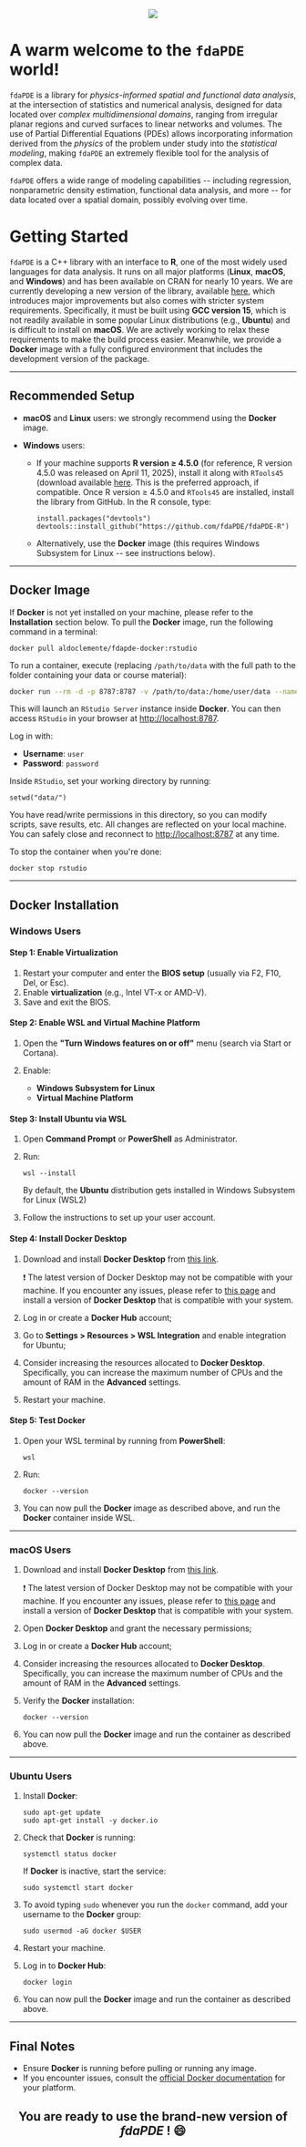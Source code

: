 <p align="center">
  <img src="header_short_course.png" />
</p>

# A warm welcome to the `fdaPDE` world!

`fdaPDE` is a library for *physics-informed spatial and functional data analysis*, at the intersection of statistics and numerical analysis, designed for data located over *complex multidimensional domains*,
 ranging from irregular planar regions and curved surfaces to linear networks and volumes. The use of Partial Differential Equations (PDEs) allows incorporating information derived from the *physics* of 
 the problem under study into the *statistical modeling*, making `fdaPDE` an extremely flexible tool for the analysis of complex data.

`fdaPDE` offers a wide range of modeling capabilities -- including regression, nonparametric density estimation, functional data analysis, and more -- for data located over a spatial domain, possibly evolving over time.

# Getting Started

`fdaPDE` is a C++ library with an interface to **R**, one of the most widely used languages for data analysis. 
It runs on all major platforms (**Linux**, **macOS**, and **Windows**) and has been available on CRAN for nearly 10 years.
We are currently developing a new version of the library, available [here](https://github.com/fdaPDE/fdaPDE-R), 
which introduces major improvements but also comes with stricter system requirements. 
Specifically, it must be built using **GCC version 15**, which is not readily available in some popular Linux distributions (e.g., **Ubuntu**) and is difficult to install on **macOS**.
We are actively working to relax these requirements to make the build process easier. Meanwhile, we provide a **Docker** image 
with a fully configured environment that includes the development version of the package.

---

## Recommended Setup

* **macOS** and **Linux** users: we strongly recommend using the **Docker** image.

* **Windows** users: 

  * If your machine supports **R version $\geq$ 4.5.0** (for reference, R version 4.5.0 was released on April 11, 2025), install it along with `RTools45` (download available [here](https://cran.r-project.org/bin/windows/Rtools/rtools45/rtools.html). This is the preferred approach, if compatible. Once R version $\geq$ 4.5.0 and `RTools45` are installed, install the library from GitHub. In the R console, type:

    ```
    install.packages("devtools")
    devtools::install_github("https://github.com/fdaPDE/fdaPDE-R")
    ``` 

  * Alternatively, use the **Docker** image (this requires Windows Subsystem for Linux -- see instructions below).

---

## Docker Image

If **Docker** is not yet installed on your machine, please refer to the **Installation** section below. To pull the **Docker** image, run the following command in a terminal:

```
docker pull aldoclemente/fdapde-docker:rstudio
```

To run a container, execute (replacing `/path/to/data` with the full path to the folder containing your data or course material):

```bash
docker run --rm -d -p 8787:8787 -v /path/to/data:/home/user/data --name rstudio -e PASSWORD=password aldoclemente/fdapde-docker:rstudio
```

This will launch an `RStudio Server` instance inside **Docker**. You can then access `RStudio` in your browser at [http://localhost:8787](http://localhost:8787).

Log in with:

* **Username**: `user`
* **Password**: `password`

Inside `RStudio`, set your working directory by running:

```
setwd("data/")
```

You have read/write permissions in this directory, so you can modify scripts, save results, etc. All changes are reflected on your local machine. You can safely close and reconnect to [http://localhost:8787](http://localhost:8787) at any time.

To stop the container when you're done:

```
docker stop rstudio
```

---

## Docker Installation

### Windows Users

#### Step 1: Enable Virtualization

1. Restart your computer and enter the **BIOS setup** (usually via F2, F10, Del, or Esc).
2. Enable **virtualization** (e.g., Intel VT-x or AMD-V).
3. Save and exit the BIOS.

#### Step 2: Enable WSL and Virtual Machine Platform

1. Open the **"Turn Windows features on or off"** menu (search via Start or Cortana).
2. Enable:

   * **Windows Subsystem for Linux**
   * **Virtual Machine Platform**

#### Step 3: Install Ubuntu via WSL

1. Open **Command Prompt** or **PowerShell** as Administrator.

2. Run:
    ```
    wsl --install
    ```

    By default, the **Ubuntu** distribution gets installed in Windows Subsystem for Linux (WSL2)

3. Follow the instructions to set up your user account.


#### Step 4: Install Docker Desktop

1. Download and install **Docker Desktop** from [this link](https://docs.docker.com/desktop/setup/install/windows-install/).
   
    ❗ The latest version of Docker Desktop may not be compatible with your machine. 
        If you encounter any issues, please refer to [this page](https://docs.docker.com/desktop/release-notes/#400) 
        and install a version of **Docker Desktop** that is compatible with your system.

2. Log in or create a **Docker Hub** account;
3. Go to **Settings > Resources > WSL Integration** and enable integration for Ubuntu;
4. Consider increasing the resources allocated to **Docker Desktop**. Specifically, you can increase the 
   maximum number of CPUs and the amount of RAM in the **Advanced** settings. 
5. Restart your machine.

#### Step 5: Test Docker

1. Open your WSL terminal by running from **PowerShell**:

    ```
    wsl
    ```

2. Run:

    ```
    docker --version
    ```

3. You can now pull the **Docker** image as described above, and run the **Docker** container inside WSL.
---

### macOS Users

1. Download and install **Docker Desktop** from [this link](https://docs.docker.com/desktop/setup/install/mac-install/).

    ❗ The latest version of Docker Desktop may not be compatible with your machine. 
        If you encounter any issues, please refer to [this page](https://docs.docker.com/desktop/release-notes/#400) 
        and install a version of **Docker Desktop** that is compatible with your system.


2. Open **Docker Desktop** and grant the necessary permissions;
3. Log in or create a **Docker Hub** account;
4. Consider increasing the resources allocated to **Docker Desktop**. Specifically, you can increase the 
   maximum number of CPUs and the amount of RAM in the **Advanced** settings. 
5. Verify the **Docker** installation:

    ```
    docker --version
    ```
6. You can now pull the **Docker** image and run the container as described above.

---

### Ubuntu Users

1. Install **Docker**:

    ```
    sudo apt-get update
    sudo apt-get install -y docker.io
    ```

2. Check that **Docker** is running:

    ```
    systemctl status docker
    ```

    If **Docker** is inactive, start the service:

    ```
    sudo systemctl start docker
    ```

3. To avoid typing `sudo` whenever you run the `docker` command, add your username to the **Docker** group:

    ```
    sudo usermod -aG docker $USER
    ```

4. Restart your machine.

5. Log in to **Docker Hub**:

    ```
    docker login
    ```

6. You can now pull the **Docker** image and run the container as described above.

---

## Final Notes

* Ensure **Docker** is running before pulling or running any image.
* If you encounter issues, consult the [official Docker documentation](https://docs.docker.com/) for your platform.


**<h2 style="text-align: center;">You are ready to use the brand-new version of *fdaPDE* ! 😄 </h2>**